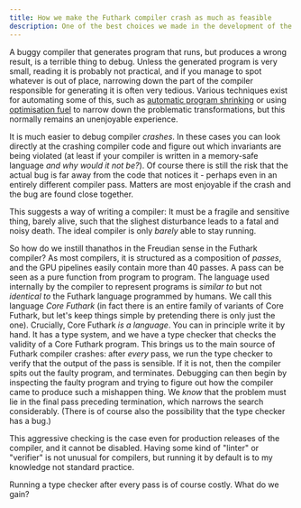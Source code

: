 ```yaml
---
title: How we make the Futhark compiler crash as much as feasible
description: One of the best choices we made in the development of the compiler.
---
```


A buggy compiler that generates program that runs, but produces a
wrong result, is a terrible thing to debug.  Unless the generated
program is very small, reading it is probably not practical, and if
you manage to spot whatever is out of place, narrowing down the part
of the compiler responsible for generating it is often very tedious.
Various techniques exist for automating some of this, such as
[automatic program shrinking](https://embed.cs.utah.edu/creduce/) or
using [optimisation
fuel](http://blog.ezyang.com/2011/06/debugging-compilers-with-optimization-fuel/)
to narrow down the problematic transformations, but this normally
remains an unenjoyable experience.

It is much easier to debug compiler *crashes*.  In these cases you can
look directly at the crashing compiler code and figure out which
invariants are being violated (at least if your compiler is written in
a memory-safe language *and why would it not be?*).  Of course there
is still the risk that the actual bug is far away from the code that
notices it - perhaps even in an entirely different compiler pass.
Matters are most enjoyable if the crash and the bug are found close
together.

This suggests a way of writing a compiler: It must be a fragile and
sensitive thing, barely alive, such that the slighest disturbance
leads to a fatal and noisy death.  The ideal compiler is only *barely*
able to stay running.

So how do we instill thanathos in the Freudian sense in the Futhark
compiler?  As most compilers, it is structured as a composition of
*passes*, and the GPU pipelines easily contain more than 40 passes.  A
pass can be seen as a pure function from program to program. The
language used internally by the compiler to represent programs is
*similar to* but not *identical to* the Futhark language programmed by
humans.  We call this language *Core Futhark* (in fact there is an
entire family of variants of Core Futhark, but let's keep things
simple by pretending there is only just the one).  Crucially, Core
Futhark *is a language*.  You can in principle write it by hand.  It
has a type system, and we have a type checker that checks the validity
of a Core Futhark program.  This brings us to the main source of
Futhark compiler crashes: after *every* pass, we run the type checker
to verify that the output of the pass is sensible.  If it is not, then
the compiler spits out the faulty program, and terminates.  Debugging
can then begin by inspecting the faulty program and trying to figure
out how the compiler came to produce such a mishappen thing.  We
*know* that the problem must lie in the final pass preceding
termination, which narrows the search considerably.  (There is of
course also the possibility that the type checker has a bug.)

This aggressive checking is the case even for production releases of
the compiler, and it cannot be disabled.  Having some kind of "linter"
or "verifier" is not unusual for compilers, but running it by default
is to my knowledge not standard practice.

Running a type checker after every pass is of course costly.  What do we gain?
